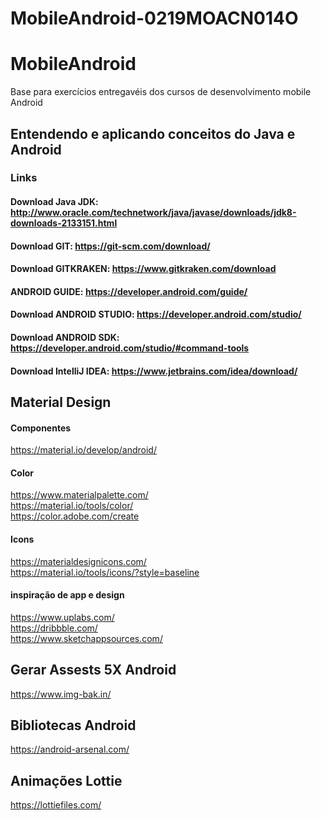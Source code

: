 # MobileAndroid-0219MOACN014O

# MobileAndroid
Base para exercícios entregavéis dos cursos de desenvolvimento mobile Android

## Entendendo e aplicando conceitos do Java e Android 

### Links 
#### Download Java JDK: http://www.oracle.com/technetwork/java/javase/downloads/jdk8-downloads-2133151.html
#### Download GIT: https://git-scm.com/download/
#### Download GITKRAKEN: https://www.gitkraken.com/download
#### ANDROID GUIDE: https://developer.android.com/guide/
#### Download ANDROID STUDIO: https://developer.android.com/studio/
#### Download ANDROID SDK: https://developer.android.com/studio/#command-tools
#### Download IntelliJ IDEA: https://www.jetbrains.com/idea/download/

## Material Design 
#### Componentes 
https://material.io/develop/android/ <br/>

#### Color ##
https://www.materialpalette.com/ <br/>
https://material.io/tools/color/ <br/>
https://color.adobe.com/create <br/>

#### Icons ##
https://materialdesignicons.com/ <br/>
https://material.io/tools/icons/?style=baseline <br/>

#### inspiração de app e design ##
https://www.uplabs.com/ <br/>
https://dribbble.com/ <br/>
https://www.sketchappsources.com/ <br/>

## Gerar Assests 5X Android 
https://www.img-bak.in/ <br/>

## Bibliotecas Android
https://android-arsenal.com/ <br/>

## Animações Lottie
https://lottiefiles.com/ <br/>
